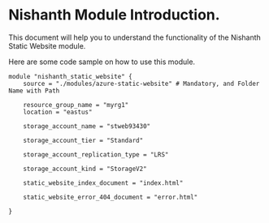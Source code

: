 # Nishanth Module Introduction.

This document will help you to understand the functionality of the Nishanth Static Website module.

Here are some code sample on how to use this module.

```hcl
module "nishanth_static_website" {
    source = "./modules/azure-static-website" # Mandatory, and Folder Name with Path

    resource_group_name = "myrg1"
    location = "eastus"

    storage_account_name = "stweb93430"

    storage_account_tier = "Standard"

    storage_account_replication_type = "LRS"

    storage_account_kind = "StorageV2"

    static_website_index_document = "index.html"

    static_website_error_404_document = "error.html"

}
```